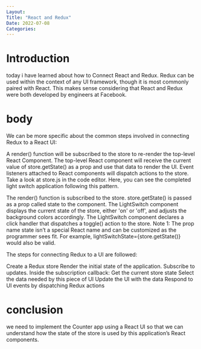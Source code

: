 ```yaml
---
Layout:
Title: "React and Redux"
Date: 2022-07-08
Categories:
---
```


# Introduction
today i have learned about how to Connect React and Redux.
 Redux can be used within the context of any UI framework, 
though it is most commonly paired with React. This makes sense considering that React 
and Redux were both developed by engineers at Facebook.

# body

We can be more specific about the common steps involved in connecting Redux to a React UI:

A render() function will be subscribed to the store to re-render the top-level React Component.
The top-level React component will receive the current value of store.getState() as a prop and use 
that data to render the UI.
Event listeners attached to React components will dispatch actions to the store.
Take a look at store.js in the code editor. Here, 
you can see the completed light switch application following this pattern.

The render() function is subscribed to the store.
store.getState() is passed as a prop called state to the <LightSwitch /> component.
The LightSwitch component displays the current state of the store, either 'on' or 'off', 
and adjusts the background colors accordingly.
The LightSwitch component declares a click handler that dispatches a toggle() action to the store.
Note 1: The prop name state isn’t a special React name and can be customized as the programmer sees 
fit. For example, lightSwitchState={store.getState()} would also be valid.


The steps for connecting Redux to a UI are followed:

Create a Redux store
Render the initial state of the application.
Subscribe to updates. Inside the subscription callback:
Get the current store state
Select the data needed by this piece of UI
Update the UI with the data
Respond to UI events by dispatching Redux actions

# conclusion

we need to implement the Counter app using a React UI so that we can understand how the state of the store is used by this application’s React 
components.